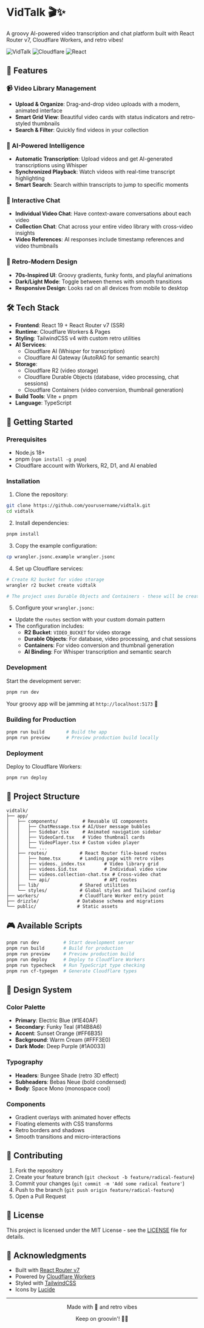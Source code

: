 # VidTalk 🎬✨

A groovy AI-powered video transcription and chat platform built with React Router v7, Cloudflare Workers, and retro vibes!

![VidTalk](https://img.shields.io/badge/VidTalk-AI%20Video%20Chat-FF6B35?style=for-the-badge&logo=tv&logoColor=white)
![Cloudflare](https://img.shields.io/badge/Cloudflare-Workers-F38020?style=for-the-badge&logo=cloudflare&logoColor=white)
![React](https://img.shields.io/badge/React-19-61DAFB?style=for-the-badge&logo=react&logoColor=black)

## 🚀 Features

### 📹 Video Library Management
- **Upload & Organize**: Drag-and-drop video uploads with a modern, animated interface
- **Smart Grid View**: Beautiful video cards with status indicators and retro-styled thumbnails
- **Search & Filter**: Quickly find videos in your collection

### 🤖 AI-Powered Intelligence
- **Automatic Transcription**: Upload videos and get AI-generated transcriptions using Whisper
- **Synchronized Playback**: Watch videos with real-time transcript highlighting
- **Smart Search**: Search within transcripts to jump to specific moments

### 💬 Interactive Chat
- **Individual Video Chat**: Have context-aware conversations about each video
- **Collection Chat**: Chat across your entire video library with cross-video insights
- **Video References**: AI responses include timestamp references and video thumbnails

### 🎨 Retro-Modern Design
- **70s-Inspired UI**: Groovy gradients, funky fonts, and playful animations
- **Dark/Light Mode**: Toggle between themes with smooth transitions
- **Responsive Design**: Looks rad on all devices from mobile to desktop

## 🛠️ Tech Stack

- **Frontend**: React 19 + React Router v7 (SSR)
- **Runtime**: Cloudflare Workers & Pages
- **Styling**: TailwindCSS v4 with custom retro utilities
- **AI Services**: 
  - Cloudflare AI (Whisper for transcription)
  - Cloudflare AI Gateway (AutoRAG for semantic search)
- **Storage**: 
  - Cloudflare R2 (video storage)
  - Cloudflare Durable Objects (database, video processing, chat sessions)
  - Cloudflare Containers (video conversion, thumbnail generation)
- **Build Tools**: Vite + pnpm
- **Language**: TypeScript

## 🚦 Getting Started

### Prerequisites

- Node.js 18+
- pnpm (`npm install -g pnpm`)
- Cloudflare account with Workers, R2, D1, and AI enabled

### Installation

1. Clone the repository:
```bash
git clone https://github.com/yourusername/vidtalk.git
cd vidtalk
```

2. Install dependencies:
```bash
pnpm install
```

3. Copy the example configuration:
```bash
cp wrangler.jsonc.example wrangler.jsonc
```

4. Set up Cloudflare services:
```bash
# Create R2 bucket for video storage
wrangler r2 bucket create vidtalk

# The project uses Durable Objects and Containers - these will be created on first deploy
```

5. Configure your `wrangler.jsonc`:
- Update the `routes` section with your custom domain pattern
- The configuration includes:
  - **R2 Bucket**: `VIDEO_BUCKET` for video storage
  - **Durable Objects**: For database, video processing, and chat sessions
  - **Containers**: For video conversion and thumbnail generation
  - **AI Binding**: For Whisper transcription and semantic search

### Development

Start the development server:
```bash
pnpm run dev
```

Your groovy app will be jamming at `http://localhost:5173` 🎸

### Building for Production

```bash
pnpm run build        # Build the app
pnpm run preview      # Preview production build locally
```

### Deployment

Deploy to Cloudflare Workers:
```bash
pnpm run deploy
```

## 📁 Project Structure

```
vidtalk/
├── app/
│   ├── components/         # Reusable UI components
│   │   ├── ChatMessage.tsx # AI/User message bubbles
│   │   ├── Sidebar.tsx     # Animated navigation sidebar
│   │   ├── VideoCard.tsx   # Video thumbnail cards
│   │   ├── VideoPlayer.tsx # Custom video player
│   │   └── ...
│   ├── routes/            # React Router file-based routes
│   │   ├── home.tsx       # Landing page with retro vibes
│   │   ├── videos._index.tsx       # Video library grid
│   │   ├── videos.$id.tsx          # Individual video view
│   │   ├── videos.collection-chat.tsx # Cross-video chat
│   │   └── api/                    # API routes
│   ├── lib/               # Shared utilities
│   └── styles/            # Global styles and Tailwind config
├── workers/               # Cloudflare Worker entry point
├── drizzle/              # Database schema and migrations
└── public/               # Static assets
```

## 🎮 Available Scripts

```bash
pnpm run dev         # Start development server
pnpm run build       # Build for production
pnpm run preview     # Preview production build
pnpm run deploy      # Deploy to Cloudflare Workers
pnpm run typecheck   # Run TypeScript type checking
pnpm run cf-typegen  # Generate Cloudflare types
```

## 🎨 Design System

### Color Palette
- **Primary**: Electric Blue (#1E40AF)
- **Secondary**: Funky Teal (#14B8A6)
- **Accent**: Sunset Orange (#FF6B35)
- **Background**: Warm Cream (#FFF3E0)
- **Dark Mode**: Deep Purple (#1A0033)

### Typography
- **Headers**: Bungee Shade (retro 3D effect)
- **Subheaders**: Bebas Neue (bold condensed)
- **Body**: Space Mono (monospace cool)

### Components
- Gradient overlays with animated hover effects
- Floating elements with CSS transforms
- Retro borders and shadows
- Smooth transitions and micro-interactions

## 🤝 Contributing

1. Fork the repository
2. Create your feature branch (`git checkout -b feature/radical-feature`)
3. Commit your changes (`git commit -m 'Add some radical feature'`)
4. Push to the branch (`git push origin feature/radical-feature`)
5. Open a Pull Request

## 📄 License

This project is licensed under the MIT License - see the [LICENSE](LICENSE) file for details.

## 🙏 Acknowledgments

- Built with [React Router v7](https://reactrouter.com/)
- Powered by [Cloudflare Workers](https://workers.cloudflare.com/)
- Styled with [TailwindCSS](https://tailwindcss.com/)
- Icons by [Lucide](https://lucide.dev/)

---

<div align="center">
  <p>Made with 💜 and retro vibes</p>
  <p>Keep on groovin'! 🕺🎸</p>
</div>